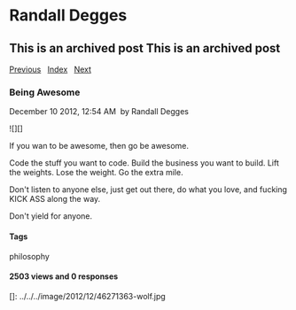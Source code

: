 # Randall Degges

## This is an archived post This is an archived post

[Previous][]   [Index][]   [Next][]

### Being Awesome

December 10 2012, 12:54 AM  by Randall Degges

![][]

If you wan to be awesome, then go be awesome.

Code the stuff you want to code. Build the business you want to build. Lift the
weights. Lose the weight. Go the extra mile.

Don't listen to anyone else, just get out there, do what you love, and fucking
KICK ASS along the way.

Don't yield for anyone.

#### Tags

philosophy

#### 2503 views and 0 responses

  [Previous]: ../../../posts/2013/01/postgression-a-postgresql-database-for-every.html
  [Index]: ../../../index.html
  [Next]: ../../../posts/2012/11/a-programmers-guide-to-building-a-web-company.html
  []: ../../../image/2012/12/46271363-wolf.jpg
